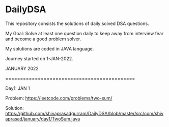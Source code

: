 # DailyDSA
This repository consists the solutions of daily solved DSA questions.

My Goal: Solve at least one question daily to keep away from interview fear and become a good problem solver.

My solutions are coded in JAVA language.

Journey started on 1-JAN-2022.

JANUARY 2022

============================================


Day1: JAN 1

Problem: https://leetcode.com/problems/two-sum/

Solution: https://github.com/shivaprasadgurram/DailyDSA/blob/master/src/com/shivaprasad/january/day1/TwoSum.java
